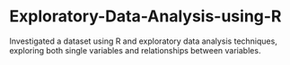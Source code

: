# Exploratory-Data-Analysis-using-R
Investigated a dataset using R and exploratory data analysis techniques, exploring both single variables and relationships between variables.
